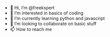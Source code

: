 - 👋 Hi, I’m @freekspert
- 👀 I’m interested in basics of coding
- 🌱 I’m currently learning python and javascript
- 💞️ I’m looking to collaborate on basic stuff
- 📫 How to reach me 

<!---
freekspert/freekspert is a ✨ special ✨ repository because its `README.md` (this file) appears on your GitHub profile.
You can click the Preview link to take a look at your changes.
--->

